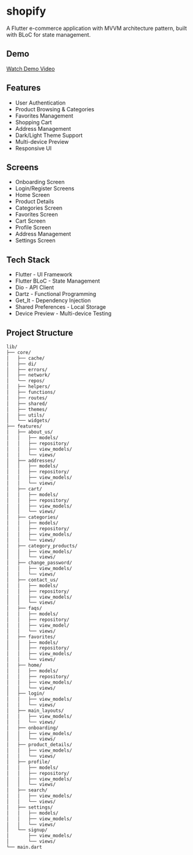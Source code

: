 # shopify

A Flutter e-commerce application with MVVM architecture pattern, built with BLoC for state management.

## Demo
[Watch Demo Video](https://drive.google.com/file/d/19NIJPxAGWL6wFkb0y1CJSf5QPAIUC-fK/view?usp=drive_link)

## Features
- User Authentication
- Product Browsing & Categories
- Favorites Management
- Shopping Cart
- Address Management
- Dark/Light Theme Support
- Multi-device Preview
- Responsive UI

## Screens
- Onboarding Screen
- Login/Register Screens
- Home Screen
- Product Details
- Categories Screen
- Favorites Screen
- Cart Screen
- Profile Screen
- Address Management
- Settings Screen

## Tech Stack
- Flutter - UI Framework
- Flutter BLoC - State Management
- Dio - API Client
- Dartz - Functional Programming
- Get_It - Dependency Injection
- Shared Preferences - Local Storage
- Device Preview - Multi-device Testing

## Project Structure
```bash
lib/
├── core/
│   ├── cache/
│   ├── di/
│   ├── errors/
│   ├── network/
│   └── repos/
│   ├── helpers/
│   ├── functions/
│   ├── routes/
│   ├── shared/
│   ├── themes/
│   ├── utils/
│   └── widgets/
├── features/
│   ├── about_us/
│   │   ├── models/
│   │   ├── repository/
│   │   ├── view_models/
│   │   └── views/
│   ├── addresses/
│   │   ├── models/
│   │   ├── repository/
│   │   ├── view_models/
│   │   └── views/
│   ├── cart/
│   │   ├── models/
│   │   ├── repository/
│   │   ├── view_models/
│   │   └── views/
│   ├── categories/
│   │   ├── models/
│   │   ├── repository/
│   │   ├── view_models/
│   │   └── views/
│   ├── category_products/
│   │   ├── view_models/
│   │   └── views/
│   ├── change_password/
│   │   ├── view_models/
│   │   └── views/
│   ├── contact_us/
│   │   ├── models/
│   │   ├── repository/
│   │   ├── view_models/
│   │   └── views/
│   ├── faqs/
│   │   ├── models/
│   │   ├── repository/
│   │   ├── view_model/
│   │   └── views/
│   ├── favorites/
│   │   ├── models/
│   │   ├── repository/
│   │   ├── view_models/
│   │   └── views/
│   ├── home/
│   │   ├── models/
│   │   ├── repository/
│   │   ├── view_models/
│   │   └── views/
│   ├── login/
│   │   ├── view_models/
│   │   └── views/
│   ├── main_layouts/
│   │   ├── view_models/
│   │   └── views/
│   ├── onboarding/
│   │   ├── view_models/
│   │   └── views/
│   ├── product_details/
│   │   ├── view_models/
│   │   └── views/
│   ├── profile/
│   │   ├── models/
│   │   ├── repository/
│   │   ├── view_models/
│   │   └── views/
│   ├── search/
│   │   ├── view_models/
│   │   └── views/
│   ├── settings/
│   │   ├── models/
│   │   ├── view_models/
│   │   └── views/
│   └── signup/
│       ├── view_models/
│       └── views/
└── main.dart
 
